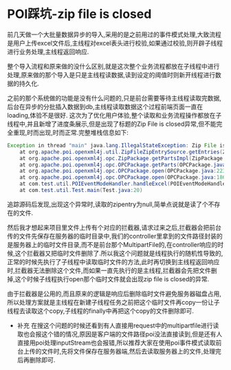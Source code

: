 # POI踩坑-zip file is closed

前几天做一个大批量数据异步的导入,采用的是之前用过的事件模式处理,大致流程是用户上传excel文件后,主线程对excel表头进行校验,如果通过校验,则开辟子线程进行业务处理,主线程返回响应.

整个导入流程和原来做的没什么区别,就是这次整个业务流程都放在子线程中进行处理,原来做的那个导入是只是主线程读数据,读到设定的阈值时则新开线程进行数据的持久化.

之前的那个系统做的功能是没有什么问题的,只是前台需要等待主线程读取完数据,后台在异步的分批插入数据到db,主线程读取数据这个过程前端页面一直在loading,体验不是很好.
这次为了优化用户体验,整个读取和业务流程操作都放在子线程中,并且新增了进度条展示,但是出现了标题的Zip File is closed异常,但不能完全重现,时而出现,时而正常.完整堆栈信息如下:
```java
Exception in thread "main" java.lang.IllegalStateException: Zip File is closed
	at org.apache.poi.openxml4j.util.ZipFileZipEntrySource.getEntries(ZipFileZipEntrySource.java:45)
	at org.apache.poi.openxml4j.opc.ZipPackage.getPartsImpl(ZipPackage.java:161)
	at org.apache.poi.openxml4j.opc.OPCPackage.getParts(OPCPackage.java:662)
	at org.apache.poi.openxml4j.opc.OPCPackage.open(OPCPackage.java:223)
	at org.apache.poi.openxml4j.opc.OPCPackage.open(OPCPackage.java:186)
	at com.test.util.POIEventModeHandler.handleExcel(POIEventModeHandler.java:482)
	at com.test.util.Test.main(Test.java:20)
```
追踪源码后发现,出现这个异常时,读取的zipentry为null,简单点说就是读了个不存在的文件.

然后我才想起来项目里文件上传有个对应的拦截器,请求过来之后,拦截器会把前台传的文件先保存在服务器的临时目录中,我们的controller里拿到的文件路径封装的是服务器上的临时文件目录,而不是前台那个MultipartFile的,在controller响应的时候,这个拦截器又把临时文件删除了.所以我这个问题就是线程执行的随机性导致的,正常的时候先执行了子线程中读取临时文件的方法,此时再切换到主线程返回响应时,拦截器无法删除这个文件,而如果一直先执行的是主线程,拦截器会先把文件删掉,这个时候子线程执行open那个临时文件就会出现zip file is closed的异常.

由于拦截器是公用的,而且原来的逻辑是响应后删除临时文件避免服务器磁盘占用,所以处理方案就是主线程在新建子线程任务之前把这个临时文件再copy一份让子线程去读取这个copy,子线程的finally中再把这个copy的文件删除即可.

- 补充
在搜这个问题的时候还看到有人直接用request中的multipartfile进行读取也会报这个错的情况,原因是客户端的文件路径poi没法直接读到,但是还有人直接用poi处理inputStream也会报错,所以推荐大家在使用poi事件模式读取前台上传的文件时,先将文件保存在服务器端,然后去读取服务器上的文件,处理完后再删除即可.